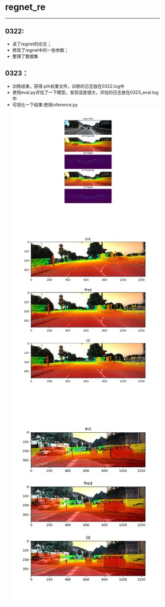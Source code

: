 # regnet_re  
----------------------------------  
## 0322:  
- 读了regnet的论文；  
- 修改了regnet中的一些参数；  
- 整理了数据集  
## 0323：  
- 训练结束，获得.pth权重文件，训练的日志放在0322.log中  
- 使用eval.py评估了一下模型，发现误差很大，评估的日志放在0323_eval.log中  
- 可视化一下结果:使用inference.py  
![image](https://github.com/XxxuLimei/regnet_re/blob/main/pic/Figure_1.png)  
![image](https://github.com/XxxuLimei/regnet_re/blob/main/pic/Figure_1_inference.png)  
![image](https://github.com/XxxuLimei/regnet_re/blob/main/pic/Figure_2_inference.png)  
